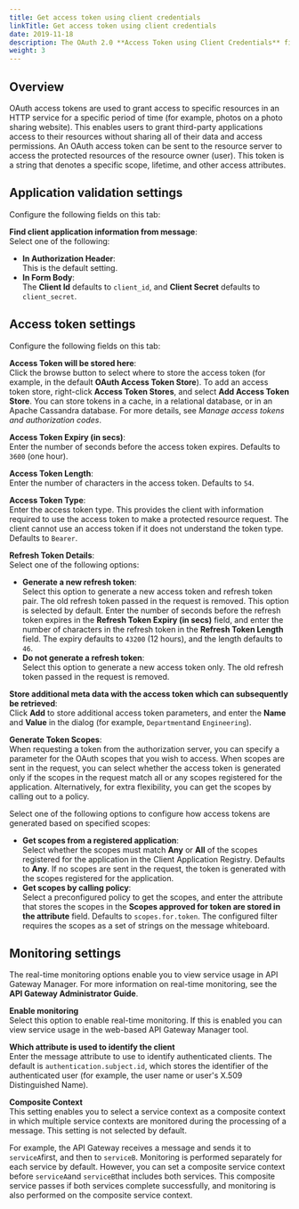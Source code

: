 ```yaml
---
title: Get access token using client credentials
linkTitle: Get access token using client credentials
date: 2019-11-18
description: The OAuth 2.0 **Access Token using Client Credentials** filter enables an OAuth client to request an access token using only its client credentials. This supports the OAuth 2.0 client credentials flow, which is used when the client application needs to directly access its own resources on the resource server. Only the client application's credentials or public/private key pair are used in the flow. The resource owner's credentials are not required. For more details on this OAuth flow, see [Client credentials grant flow](/docs/apigw_oauth/oauth_flows/oauth_flows_client_credentials).
weight: 3
---
```


## Overview

OAuth access tokens are used to grant access to specific resources in an HTTP service for a specific period of time (for example, photos on a photo sharing website). This enables users to grant third-party applications access to their resources without sharing all of their data and access permissions. An OAuth access token can be sent to the resource server to access the protected resources of the resource owner (user). This token is a string that denotes a specific scope, lifetime, and other access attributes.

## Application validation settings

Configure the following fields on this tab:

**Find client application information from message**:\
Select one of the following:

* **In Authorization Header**:\
This is the default setting.
* **In Form Body**:\
The **Client Id** defaults to `client_id`, and **Client Secret** defaults to `client_secret`.

## Access token settings

Configure the following fields on this tab:

**Access Token will be stored here**:\
Click the browse button to select where to store the access token (for example, in the default **OAuth Access Token Store**). To add an access token store, right-click **Access Token Stores**, and select **Add Access Token Store**. You can store tokens in a cache, in a relational database, or in an Apache Cassandra database. For more details, see *Manage access tokens and authorization codes*.

**Access Token Expiry (in secs)**:\
Enter the number of seconds before the access token expires. Defaults to `3600` (one hour).

**Access Token Length**:\
Enter the number of characters in the access token. Defaults to `54`.

**Access Token Type**:\
Enter the access token type. This provides the client with information required to use the access token to make a protected resource request. The client cannot use an access token if it does not understand the token type. Defaults to `Bearer`.

**Refresh Token Details**:\
Select one of the following options:

* **Generate a new refresh token**:\
Select this option to generate a new access token and refresh token pair. The old refresh token passed in the request is removed. This option is selected by default.
Enter the number of seconds before the refresh token expires in the **Refresh Token Expiry (in secs)** field, and enter the number of characters in the refresh token in the **Refresh Token Length** field. The expiry defaults to `43200` (12 hours), and the length defaults to `46`.
* **Do not generate a refresh token**:\
Select this option to generate a new access token only. The old refresh token passed in the request is removed.

**Store additional meta data with the access token which can subsequently be retrieved**:\
Click **Add** to store additional access token parameters, and enter the **Name** and **Value** in the dialog (for example, `Department`and `Engineering`).

**Generate Token Scopes**:\
When requesting a token from the authorization server, you can specify a parameter for the OAuth scopes that you wish to access. When scopes are sent in the request, you can select whether the access token is generated only if the scopes in the request match all or any scopes registered for the application. Alternatively, for extra flexibility, you can get the scopes by calling out to a policy.

Select one of the following options to configure how access tokens are generated based on specified scopes:

* **Get scopes from a registered application**:\
Select whether the scopes must match **Any** or **All** of the scopes registered for the application in the Client Application Registry. Defaults to **Any**. If no scopes are sent in the request, the token is generated with the scopes registered for the application.
* **Get scopes by calling policy**:\
Select a preconfigured policy to get the scopes, and enter the attribute that stores the scopes in the **Scopes approved for token are stored in the attribute** field. Defaults to `scopes.for.token`. The configured filter requires the scopes as a set of strings on the message whiteboard.

## Monitoring settings

The real-time monitoring options enable you to view service usage in API Gateway Manager. For more information on real-time monitoring, see the **API Gateway Administrator Guide**.

**Enable monitoring**\
Select this option to enable real-time monitoring. If this is enabled you can view service usage in the web-based API Gateway Manager tool.

**Which attribute is used to identify the client**\
Enter the message attribute to use to identify authenticated clients. The default is `authentication.subject.id`, which stores the identifier of the authenticated user (for example, the user name or user's X.509 Distinguished Name).

**Composite Context**\
This setting enables you to select a service context as a composite context in which multiple service contexts are monitored during the processing of a message. This setting is not selected by default.

For example, the API Gateway receives a message and sends it to `serviceA`first, and then to `serviceB`. Monitoring is performed separately for each service by default. However, you can set a composite service context before `serviceA`and `serviceB`that includes both services. This composite service passes if both services complete successfully, and monitoring is also performed on the composite service context.
